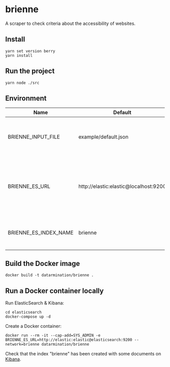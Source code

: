 # brienne

A scraper to check criteria about the accessibility of websites.

## Install

```
yarn set version berry
yarn install
```

## Run the project

```
yarn node ./src
```

## Environment

| Name                  | Default                               | Description                                                                                           |
|-----------------------|---------------------------------------|-------------------------------------------------------------------------------------------------------|
| BRIENNE_INPUT_FILE    | example/default.json                  | The file to process. It's a JSON array file listing the website to analyze.                           |
| BRIENNE_ES_URL        | http://elastic:elastic@localhost:9200 | The URL of the ElasticSearch instance. By default, authenticate with the elastic/elastic credentials. |
| BRIENNE_ES_INDEX_NAME | brienne                               | The name of the index used to publish the results.                                                    |

## Build the Docker image

```
docker build -t datarmination/brienne .
```

## Run a Docker container locally

Run ElasticSearch & Kibana:

```
cd elasticsearch
docker-compose up -d
```

Create a Docker container:

```
docker run --rm -it --cap-add=SYS_ADMIN -e BRIENNE_ES_URL=http://elastic:elastic@elasticsearch:9200 --network=brienne datarmination/brienne
```

Check that the index "brienne" has been created with some documents on [Kibana](http://localhost:5601/).